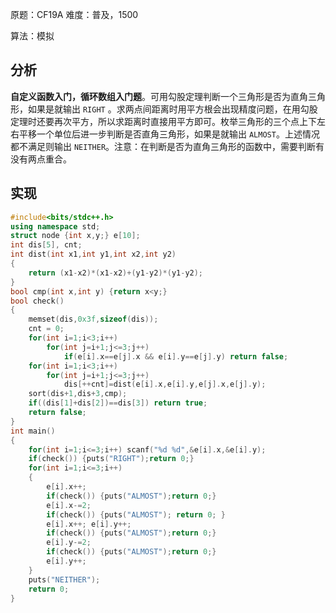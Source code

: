 原题：CF19A
难度：普及，1500

算法：模拟

## 分析

**自定义函数入门，循环数组入门题**。可用勾股定理判断一个三角形是否为直角三角形，如果是就输出 `RIGHT` 。求两点间距离时用平方根会出现精度问题，在用勾股定理时还要再次平方，所以求距离时直接用平方即可。枚举三角形的三个点上下左右平移一个单位后进一步判断是否直角三角形，如果是就输出 `ALMOST`。上述情况都不满足则输出 `NEITHER`。注意：在判断是否为直角三角形的函数中，需要判断有没有两点重合。

## 实现

```cpp
#include<bits/stdc++.h>
using namespace std;
struct node {int x,y;} e[10];
int dis[5], cnt;
int dist(int x1,int y1,int x2,int y2)
{
	return (x1-x2)*(x1-x2)+(y1-y2)*(y1-y2);
}
bool cmp(int x,int y) {return x<y;}
bool check()
{
	memset(dis,0x3f,sizeof(dis));
	cnt = 0;
	for(int i=1;i<3;i++)
		for(int j=i+1;j<=3;j++)
			if(e[i].x==e[j].x && e[i].y==e[j].y) return false; 
	for(int i=1;i<3;i++)
		for(int j=i+1;j<=3;j++)
			dis[++cnt]=dist(e[i].x,e[i].y,e[j].x,e[j].y); 
	sort(dis+1,dis+3,cmp);
	if((dis[1]+dis[2])==dis[3]) return true; 
	return false;
}
int main()
{
	for(int i=1;i<=3;i++) scanf("%d %d",&e[i].x,&e[i].y);
	if(check()) {puts("RIGHT");return 0;}
	for(int i=1;i<=3;i++) 
	{
		e[i].x++;
		if(check()) {puts("ALMOST");return 0;}
		e[i].x-=2;
		if(check()) {puts("ALMOST"); return 0; }
		e[i].x++; e[i].y++;
		if(check()) {puts("ALMOST");return 0;}
		e[i].y-=2;
		if(check()) {puts("ALMOST");return 0;}
		e[i].y++;
	}
	puts("NEITHER");
	return 0;
}
```